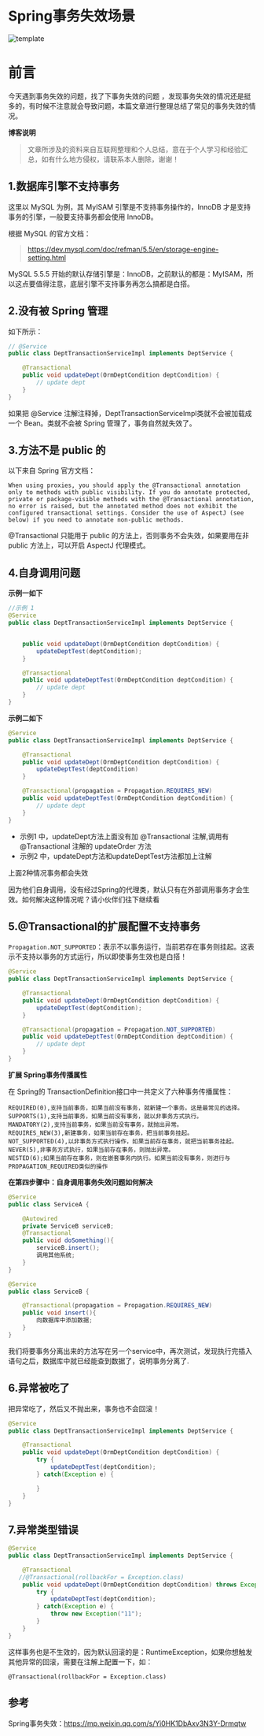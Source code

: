 # Spring事务失效场景



![template](https://whcoding.oss-cn-hangzhou.aliyuncs.com/img/20220330175847.png)

# 前言

今天遇到事务失效的问题，找了下事务失效的问题 ，发现事务失效的情况还是挺多的，有时候不注意就会导致问题，本篇文章进行整理总结了常见的事务失效的情况。

**博客说明**

> 文章所涉及的资料来自互联网整理和个人总结，意在于个人学习和经验汇总，如有什么地方侵权，请联系本人删除，谢谢！



## 1.**数据库引擎不支持事务**

这里以 MySQL 为例，其 MyISAM 引擎是不支持事务操作的，InnoDB 才是支持事务的引擎，一般要支持事务都会使用 InnoDB。

根据 MySQL 的官方文档：

> https://dev.mysql.com/doc/refman/5.5/en/storage-engine-setting.html

MySQL 5.5.5 开始的默认存储引擎是：InnoDB，之前默认的都是：MyISAM，所以这点要值得注意，底层引擎不支持事务再怎么搞都是白搭。



## 2.**没有被 Spring 管理**

如下所示：

```java
// @Service  
public class DeptTransactionServiceImpl implements DeptService {

	@Transactional
	public void updateDept(OrmDeptCondition deptCondition) {
		// update dept
	}
}
```

如果把 @Service 注解注释掉，DeptTransactionServiceImpl类就不会被加载成一个 Bean。类就不会被 Spring 管理了，事务自然就失效了。

## 3.**方法不是 public 的**

以下来自 Spring 官方文档：

```
When using proxies, you should apply the @Transactional annotation only to methods with public visibility. If you do annotate protected, private or package-visible methods with the @Transactional annotation, no error is raised, but the annotated method does not exhibit the configured transactional settings. Consider the use of AspectJ (see below) if you need to annotate non-public methods.
```

 @Transactional 只能用于 public 的方法上，否则事务不会失效，如果要用在非 public 方法上，可以开启 AspectJ 代理模式。

## 4.**自身调用问题**

**示例一如下**

```java
//示例 1
@Service
public class DeptTransactionServiceImpl implements DeptService {


	public void updateDept(OrmDeptCondition deptCondition) {
		updateDeptTest(deptCondition);
	}

	@Transactional
	public void updateDeptTest(OrmDeptCondition deptCondition) {
		// update dept
	}
}

```

**示例二如下**

```java
@Service
public class DeptTransactionServiceImpl implements DeptService {

	@Transactional
	public void updateDept(OrmDeptCondition deptCondition) {
		updateDeptTest(deptCondition)
	}

	@Transactional(propagation = Propagation.REQUIRES_NEW)
	public void updateDeptTest(OrmDeptCondition deptCondition) {
		// update dept
	}
}

```

- 示例1 中，updateDept方法上面没有加 @Transactional 注解,调用有 @Transactional 注解的 updateOrder 方法
- 示例2 中，updateDept方法和updateDeptTest方法都加上注解

上面2种情况事务都会失效

因为他们自身调用，没有经过Spring的代理类，默认只有在外部调用事务才会生效。如何解决这种情况呢？请小伙伴们往下继续看



## 5.**@Transactional的扩展配置不支持事务**

`Propagation.NOT_SUPPORTED`：表示不以事务运行，当前若存在事务则挂起。这表示不支持以事务的方式运行，所以即使事务生效也是白搭！



```java
@Service
public class DeptTransactionServiceImpl implements DeptService {

	@Transactional
	public void updateDept(OrmDeptCondition deptCondition) {
		updateDeptTest(deptCondition);
	}

	@Transactional(propagation = Propagation.NOT_SUPPORTED)
	public void updateDeptTest(OrmDeptCondition deptCondition) {
		// update dept
	}
}
```

**扩展 Spring事务传播属性**

在 Spring的 TransactionDefinition接口中一共定义了六种事务传播属性：

```
REQUIRED(0),支持当前事务，如果当前没有事务，就新建一个事务。这是最常见的选择。
SUPPORTS(1),支持当前事务，如果当前没有事务，就以非事务方式执行。 
MANDATORY(2),支持当前事务，如果当前没有事务，就抛出异常。 
REQUIRES_NEW(3),新建事务，如果当前存在事务，把当前事务挂起。 
NOT_SUPPORTED(4),以非事务方式执行操作，如果当前存在事务，就把当前事务挂起。 
NEVER(5),非事务方式执行，如果当前存在事务，则抛出异常。 
NESTED(6);如果当前存在事务，则在嵌套事务内执行。如果当前没有事务，则进行与PROPAGATION_REQUIRED类似的操作
```

**在第四步骤中：自身调用事务失效问题如何解决**

```java
@Service
public class ServiceA {

    @Autowired
    private ServiceB serviceB;
    @Transactional
    public void doSomething(){
        serviceB.insert();
        调用其他系统;
    }
}
```



```java
@Service
public class ServiceB {

    @Transactional(propagation = Propagation.REQUIRES_NEW)
    public void insert(){
        向数据库中添加数据;
    }
}
```

我们将要事务分离出来的方法写在另一个service中，再次测试，发现执行完插入语句之后，数据库中就已经能查到数据了，说明事务分离了.

## **6.异常被吃了**

把异常吃了，然后又不抛出来，事务也不会回滚！



```java
@Service
public class DeptTransactionServiceImpl implements DeptService {

	@Transactional
	public void updateDept(OrmDeptCondition deptCondition) {
		try {
			updateDeptTest(deptCondition);
		} catch(Exception e) {

		}
	}
}
```

## **7.异常类型错误**



```java
@Service
public class DeptTransactionServiceImpl implements DeptService {

	@Transactional
   //@Transactional(rollbackFor = Exception.class)  
	public void updateDept(OrmDeptCondition deptCondition) throws Exception{
		try {
			updateDeptTest(deptCondition);
		} catch(Exception e) {
			throw new Exception("11");
		}
	}
}
```

这样事务也是不生效的，因为默认回滚的是：RuntimeException，如果你想触发其他异常的回滚，需要在注解上配置一下，如：

` @Transactional(rollbackFor = Exception.class)  `



## 参考

Spring事务失效：https://mp.weixin.qq.com/s/Yi0HK1DbAxv3N3Y-Drmqtw